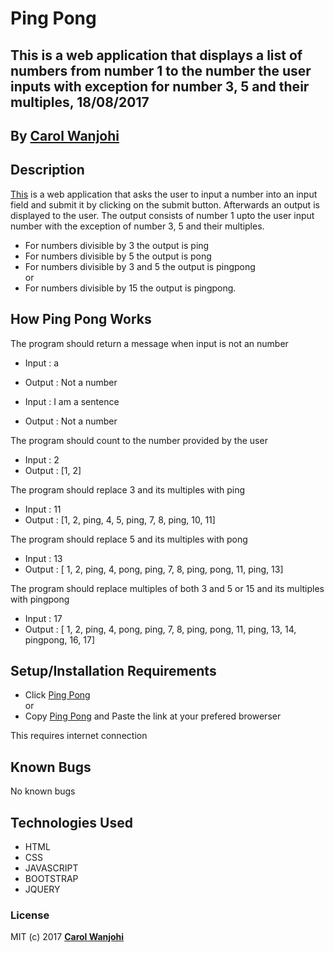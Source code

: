 # Ping Pong

## This is a web application that displays a list of numbers from number 1 to the number the user inputs with exception for number 3, 5 and their multiples, 18/08/2017

## By **[Carol Wanjohi](https://github.com/carolwanjohi)**

## Description

[This](https://carolwanjohi.github.io/ping-pong/) is a web application that asks the user to input a number into an input field and submit it by clicking on the submit button. Afterwards an output is displayed to the user. The output consists of number 1 upto the user input number with the exception of number 3, 5 and their multiples.
- For numbers divisible by 3 the output is ping
- For numbers divisible by 5 the output is pong
- For numbers divisible by 3 and 5 the output is pingpong <br/>
or
- For numbers divisible by 15 the output is pingpong.

## How Ping Pong Works

The program should return a message when input is not an number
- Input : a
- Output : Not a number

- Input : I am a sentence
- Output : Not a number

The program should count to the number provided by the user
- Input : 2
- Output : [1, 2]

The program should replace 3 and its multiples with ping
- Input : 11
- Output :  [1, 2, ping, 4, 5, ping, 7, 8, ping, 10, 11] 

The program should replace 5 and its multiples with pong
- Input : 13
- Output :  [ 1, 2, ping, 4, pong, ping, 7, 8, ping, pong, 11, ping, 13]

The program should replace multiples of both 3 and 5 or 15 and its multiples with pingpong
- Input : 17
- Output :  [ 1, 2, ping, 4, pong, ping, 7, 8, ping, pong, 11, ping, 13, 14, pingpong, 16, 17]


## Setup/Installation Requirements

* Click [Ping Pong](https://carolwanjohi.github.io/ping-pong/) <br/>
  or <br/>
* Copy [Ping Pong](https://carolwanjohi.github.io/ping-pong/) and  Paste the link at your prefered browerser

This requires internet connection

## Known Bugs

No known bugs

## Technologies Used

- HTML
- CSS
- JAVASCRIPT
- BOOTSTRAP
- JQUERY

### License

MIT (c) 2017 **[Carol Wanjohi](https://github.com/carolwanjohi)**
